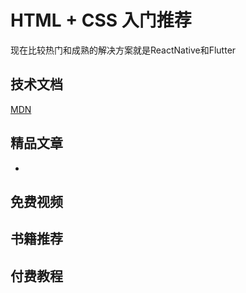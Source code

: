 # HTML + CSS 入门推荐

<!-- ['❌','✅','🔥','⭐'] -->
<roadmap :data="[
  {title:'跨端App',download:true,x:400,y:20},
  {title:'ReactNative',y:300,
    left:[
      ['跨端']
    ],
    right:[
      ['跨端']
    ]
  },
  {title:'Flutter',y:300},
]" />

现在比较热门和成熟的解决方案就是ReactNative和Flutter

## 技术文档
[MDN](https://developer.mozilla.org/zh-CN/docs/Web/HTML/Element)
## 精品文章
* []()
## 免费视频

## 书籍推荐


## 付费教程
